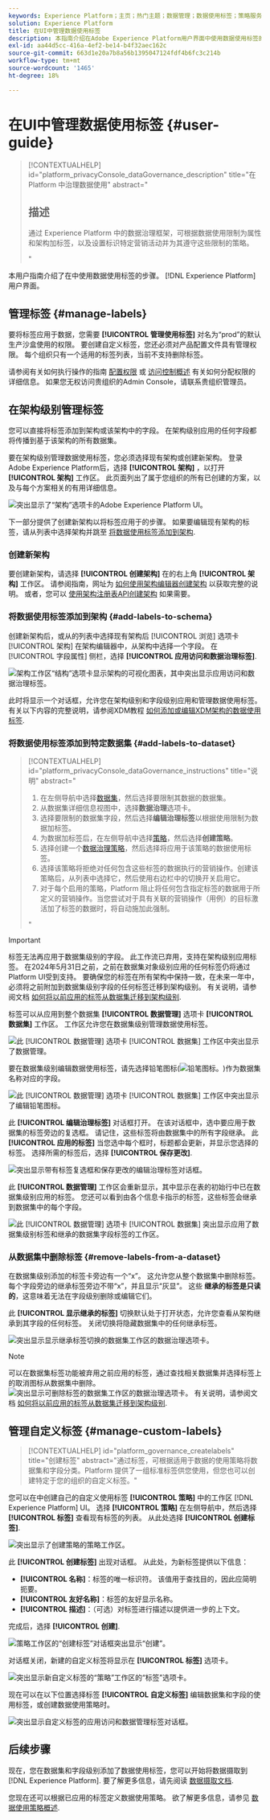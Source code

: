 ```yaml
---
keywords: Experience Platform；主页；热门主题；数据管理；数据使用标签；策略服务；数据使用标签用户指南
solution: Experience Platform
title: 在UI中管理数据使用标签
description: 本指南介绍在Adobe Experience Platform用户界面中使用数据使用标签的步骤。
exl-id: aa44d5cc-416a-4ef2-be14-b4f32aec162c
source-git-commit: 663d1e20a7b8a56b1395047124fdf4b6fc3c214b
workflow-type: tm+mt
source-wordcount: '1465'
ht-degree: 18%

---
```


# 在UI中管理数据使用标签 {#user-guide}

>[!CONTEXTUALHELP]
>id="platform_privacyConsole_dataGovernance_description"
>title="在 Platform 中治理数据使用"
>abstract="<h2>描述</h2><p>通过 Experience Platform 中的数据治理框架，可根据数据使用限制为属性和架构加标签，以及设置标识特定营销活动并为其遵守这些限制的策略。</p>"

本用户指南介绍了在中使用数据使用标签的步骤。 [!DNL Experience Platform] 用户界面。

## 管理标签 {#manage-labels}

要将标签应用于数据，您需要 **[!UICONTROL 管理使用标签]** 对名为“prod”的默认生产沙盒使用的权限。 要创建自定义标签，您还必须对产品配置文件具有管理权限。 每个组织只有一个适用的标签列表，当前不支持删除标签。

请参阅有关如何执行操作的指南 [配置权限](https://experienceleague.adobe.com/docs/platform-learn/getting-started-for-data-architects-and-data-engineers/configure-permissions.html) 或 [访问控制概述](../../access-control/home.md) 有关如何分配权限的详细信息。 如果您无权访问贵组织的Admin Console，请联系贵组织管理员。

## 在架构级别管理标签

您可以直接将标签添加到架构或该架构中的字段。 在架构级别应用的任何字段都将传播到基于该架构的所有数据集。

要在架构级别管理数据使用标签，您必须选择现有架构或创建新架构。 登录Adobe Experience Platform后，选择 **[!UICONTROL 架构]** ，以打开 **[!UICONTROL 架构]** 工作区。 此页面列出了属于您组织的所有已创建的方案，以及与每个方案相关的有用详细信息。

![突出显示了“架构”选项卡的Adobe Experience Platform UI。](../images/labels/schema-tab.png)

下一部分提供了创建新架构以将标签应用于的步骤。 如果要编辑现有架构的标签，请从列表中选择架构并跳至 [将数据使用标签添加到架构](#add-labels).

### 创建新架构

要创建新架构，请选择 **[!UICONTROL 创建架构]** 在的右上角 **[!UICONTROL 架构]** 工作区。 请参阅指南，网址为 [如何使用架构编辑器创建架构](../../xdm/tutorials/create-schema-ui.md#create) 以获取完整的说明。 或者，您可以 [使用架构注册表API创建架构](../../xdm/tutorials/create-schema-api.md) 如果需要。

### 将数据使用标签添加到架构 {#add-labels-to-schema}

创建新架构后，或从的列表中选择现有架构后 [!UICONTROL 浏览] 选项卡 [!UICONTROL 架构] 在架构编辑器中，从架构中选择一个字段。 在 [!UICONTROL 字段属性] 侧栏，选择 **[!UICONTROL 应用访问和数据治理标签]**.

![架构工作区“结构”选项卡显示架构的可视化图表，其中突出显示应用访问和数据治理标签。](../images/labels/schema-label-governance.png)

此时将显示一个对话框，允许您在架构级别和字段级别应用和管理数据使用标签。 有关以下内容的完整说明，请参阅XDM教程 [如何添加或编辑XDM架构的数据使用标签](../../xdm/tutorials/labels.md#select-schema-field).

### 将数据使用标签添加到特定数据集 {#add-labels-to-dataset}

>[!CONTEXTUALHELP]
>id="platform_privacyConsole_dataGovernance_instructions"
>title="说明"
>abstract="<ol><li>在左侧导航中选择<a href="https://experienceleague.adobe.com/docs/experience-platform/data-governance/labels/user-guide.html?lang=zh-Hant">数据集</a>，然后选择要限制其数据的数据集。</li><li>从数据集详细信息视图中，选择<b>数据治理</b>选项卡。</li><li>选择要限制的数据集字段，然后选择<b>编辑治理标签</b>以根据使用限制为数据加标签。</li><li>为数据加标签后，在左侧导航中选择<a href="https://experienceleague.adobe.com/docs/experience-platform/data-governance/policies/overview.html?lang=zh-Hans">策略</a>，然后选择<b>创建策略</b>。</li><li>选择创建一个<a href="https://experienceleague.adobe.com/docs/experience-platform/data-governance/policies/user-guide.html?lang=zh-Hans#create-governance-policy">数据治理策略</a>，然后选择将应用于该策略的数据使用标签。</li><li>选择该策略将拒绝对任何包含这些标签的数据执行的营销操作。创建该策略后，从列表中选择它，然后使用右边栏中的切换开关启用它。</li><li>对于每个启用的策略，Platform 阻止将任何包含指定标签的数据用于所定义的营销操作。当您尝试对于具有关联的营销操作（用例）的目标激活加了标签的数据时，将自动施加此强制。</li></ol>"

>[!IMPORTANT]
>
>标签无法再应用于数据集级别的字段。 此工作流已弃用，支持在架构级别应用标签。 在2024年5月31日之前，之前在数据集对象级别应用的任何标签仍将通过Platform UI受到支持。 要确保您的标签在所有架构中保持一致，在未来一年中，必须将之前附加到数据集级别字段的任何标签迁移到架构级别。 有关说明，请参阅文档 [如何将以前应用的标签从数据集迁移到架构级别](../e2e.md#migrate-labels).

标签可以从应用到整个数据集 **[!UICONTROL 数据管理]** 选项卡 **[!UICONTROL 数据集]** 工作区。 工作区允许您在数据集级别管理数据使用标签。

![此 [!UICONTROL 数据管理] 选项卡 [!UICONTROL 数据集] 工作区中突出显示了数据管理。](../images/labels/dataset-governance.png)

要在数据集级别编辑数据使用标签，请先选择铅笔图标(![铅笔图标。](../images/labels/edit-icon.png))作为数据集名称对应的字段。

![此 [!UICONTROL 数据管理] 选项卡 [!UICONTROL 数据集] 工作区中突出显示了编辑铅笔图标。](../images/labels/dataset-level-edit.png)

此 **[!UICONTROL 编辑治理标签]** 对话框打开。 在该对话框中，选中要应用于数据集的标签旁边的复选框。 请记住，这些标签将由数据集中的所有字段继承。 此 **[!UICONTROL 应用的标签]** 当您选中每个框时，标题都会更新，并显示您选择的标签。 选择所需的标签后，选择 **[!UICONTROL 保存更改]**.

![突出显示带有标签复选框和保存更改的编辑治理标签对话框。](../images/labels/apply-labels-dataset.png)

此 **[!UICONTROL 数据管理]** 工作区会重新显示，其中显示在表的初始行中已在数据集级别应用的标签。 您还可以看到由各个信息卡指示的标签，这些标签会继承到数据集中的每个字段。

![此 [!UICONTROL 数据管理] 选项卡 [!UICONTROL 数据集] 突出显示应用了数据集级别标签和继承的数据集字段标签的工作区。](../images/labels/applied-dataset-labels.png)

### 从数据集中删除标签 {#remove-labels-from-a-dataset}

在数据集级别添加的标签卡旁边有一个“x”。 这允许您从整个数据集中删除标签。 每个字段旁边的继承标签旁边不带“x”，并且显示“灰显”。 这些 **继承的标签是只读的**，这意味着无法在字段级别删除或编辑它们。

<!-- ## View labels at the dataset field level {#view-labels-at-dataset-field-level} -->

<!-- To view labels inherited by the dataset from the schema level, select **[!UICONTROL Datasets]** to navigate to the datasets workspace and select the relevant dataset from the list. 

![The Browse tab of the Datasets workspace with Datasets highlighted in the left sidebar.](../images/labels/dataset-navigation.png)

Next, select the **[!UICONTROL Data Governance]** tab to show the labels that have been applied to the dataset. You can also see that the labels are inherited down to each of the fields within the dataset.

![Dataset Labels inherited by fields](../images/labels/dataset-labels-applied.png)

The inherited labels beside each field do not have an "x" next to them and appear "greyed out" with no ability to remove or edit. This is because **inherited fields are read-only**, meaning they cannot be removed at the field level. -->

<!--Beleive can cut above here  -->

此 **[!UICONTROL 显示继承的标签]** 切换默认处于打开状态，允许您查看从架构继承到其字段的任何标签。 关闭切换将隐藏数据集中的任何继承标签。

![突出显示显示继承标签切换的数据集工作区的数据治理选项卡。](../images/labels/inherited-labels.png)

<!-- Labels applied to the dataset appear in read-only form within the **[!UICONTROL Data Governance]** view for that dataset. 

![The Data Governance tab of the Datasets workspace with labels highlighted.](../images/labels/read-only-governance-labels.png) -->

>[!NOTE]
>
>可以在数据集标签功能被弃用之前应用的标签，通过查找相关数据集并选择标签上的取消图标从数据集中删除。
>![突出显示可删除标签的数据集工作区的数据治理选项卡。](../images/labels/remove-governance-labels.png)
>有关说明，请参阅文档 [如何将以前应用的标签从数据集迁移到架构级别](../e2e.md#migrate-labels).

## 管理自定义标签 {#manage-custom-labels}

>[!CONTEXTUALHELP]
>id="platform_governance_createlabels"
>title="创建标签"
>abstract="通过标签，可根据适用于数据的使用策略将数据集和字段分类。Platform 提供了一组标准标签供您使用，但您也可以创建特定于您的组织的自定义标签。"

您可以在中创建自己的自定义使用标签 **[!UICONTROL 策略]** 中的工作区 [!DNL Experience Platform] UI。 选择 **[!UICONTROL 策略]** 在左侧导航中，然后选择 **[!UICONTROL 标签]** 查看现有标签的列表。 从此处选择 **[!UICONTROL 创建标签]**.

![突出显示了创建策略的策略工作区。](../images/labels/create-label-btn.png)

此 **[!UICONTROL 创建标签]** 出现对话框。 从此处，为新标签提供以下信息：

* **[!UICONTROL 名称]**：标签的唯一标识符。 该值用于查找目的，因此应简明扼要。
* **[!UICONTROL 友好名称]**：标签的友好显示名称。
* **[!UICONTROL 描述]**：（可选）对标签进行描述以提供进一步的上下文。

完成后，选择 **[!UICONTROL 创建]**.

![策略工作区的“创建标签”对话框突出显示“创建”。](../images/labels/create-label-dialog.png)

对话框关闭，新建的自定义标签将显示在 **[!UICONTROL 标签]** 选项卡。

![突出显示新自定义标签的“策略”工作区的“标签”选项卡。](../images/labels/label-created.png)

现在可以在以下位置选择标签 **[!UICONTROL 自定义标签]** 编辑数据集和字段的使用标签，或创建数据使用策略时。

![突出显示自定义标签的应用访问和数据管理标签对话框。](../images/labels/add-custom-label.png)

## 后续步骤

现在，您在数据集和字段级别添加了数据使用标签，您可以开始将数据摄取到 [!DNL Experience Platform]. 要了解更多信息，请先阅读 [数据摄取文档](../../ingestion/home.md).

您现在还可以根据已应用的标签定义数据使用策略。 欲了解更多信息，请参见 [数据使用策略概述](../policies/overview.md).

<!-- The workflow of this video is now outdated. This can be enabled once the video has been updated

## Additional resources

The following video is intended to support your understanding of Data Governance, and outlines how to apply labels to a dataset and individual fields.

>[!VIDEO](https://video.tv.adobe.com/v/29709?quality=12&enable10seconds=on&speedcontrol=on) -->
